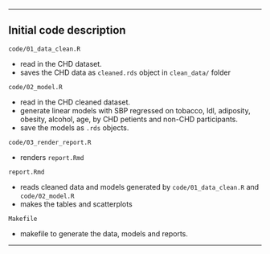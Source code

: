 
------------------------------------------------------------------------

## Initial code description

`code/01_data_clean.R`

  - read in the CHD dataset.
  - saves the CHD data as `cleaned.rds` object in `clean_data/` folder

`code/02_model.R`

  - read in the CHD cleaned dataset.
  - generate linear models with SBP regressed on tobacco, ldl, adiposity, obesity, alcohol, age, by CHD petients and non-CHD participants.
  - save the models as `.rds` objects.
  
`code/03_render_report.R`

  - renders `report.Rmd`

`report.Rmd`

  - reads cleaned data and models generated by `code/01_data_clean.R` and `code/02_model.R`
  - makes the tables and scatterplots
  
`Makefile`

  - makefile to generate the data, models and reports.

------------------------------------------------------------------------

